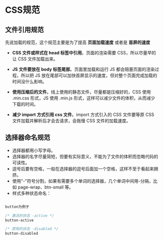 # CSS规范

## 文件引用规范

先说加载的规范，这个规范主要是为了提高 **页面加载速度** 或者是 **首屏的速度**

+ **CSS 文件或样式在 head 标签中引用**。页面的渲染需要 CSS，所以尽量早的让 CSS 文件加载出来。

+ **JS 文件要放在 body 标签尾部**。页面里加载和运行 JS 都会阻塞页面的渲染过程，所以把 JS 放在尾部可以加快首屏显示的速度，但对整个页面完成加载的时间没什么影响。

+ **使用压缩后的文件**。线上使用的静态文件，尽量都是压缩好的，CSS 使用 .min.css 形式，JS 使用 .min.js 形式，这样可以减少文件的体积，从而减少下载的时间。

+ **减少 import 方式引用 css 文件**。import 方式引入的 CSS 文件要等原 CSS 文件加载并解析后才会去请求，会拖慢 CSS 文件的加载速度。


## 选择器命名规范

+ 选择器都用小写字母。
+ 选择器的名字尽量简短，但要有实际意义，不能为了文件的体积而忽略代码的可读性。
+ 逗号后要有空格，一般在选择器的逗号后面加一个空格，这样不至于看起来拥挤。
+ 使用"-"符号分割，如果有需要多个单词的选择器，几个单词中间用-分隔，比如 page-wrap、btn-small 等。
+ 样式多种状态命名：
``` css

button为例子

/* 激活的状态 -active */
button-active

/* 禁用的状态 -disabled */
button-disabled

```
